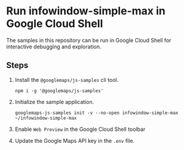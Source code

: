 # Run infowindow-simple-max in Google Cloud Shell

The samples in this repository can be run in Google Cloud Shell for interactive debugging and exploration.

## Steps

1. Install the `@googlemaps/js-samples` cli tool.

    ```
    npm i -g '@googlemaps/js-samples'
    ```
1. Initialize the sample application. 
    ```
    googlemaps-js-samples init -v --no-open infowindow-simple-max ~/infowindow-simple-max
    ```
1. Enable `Web Preview` in the Google Cloud Shell toolbar
1. Update the Google Maps API key in the `.env` file.
